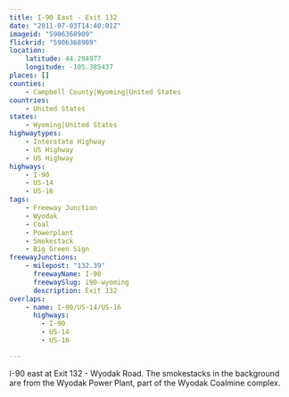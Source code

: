 ```yaml
---
title: I-90 East - Exit 132
date: "2011-07-03T14:40:01Z"
imageid: "5906368909"
flickrid: "5906368909"
location:
    latitude: 44.294977
    longitude: -105.385437
places: []
counties:
    - Campbell County|Wyoming|United States
countries:
    - United States
states:
    - Wyoming|United States
highwaytypes:
    - Interstate Highway
    - US Highway
    - US Highway
highways:
    - I-90
    - US-14
    - US-16
tags:
    - Freeway Junction
    - Wyodak
    - Coal
    - Powerplant
    - Smokestack
    - Big Green Sign
freewayJunctions:
    - milepost: "132.39"
      freewayName: I-90
      freewaySlug: i90-wyoming
      description: Exit 132
overlaps:
    - name: I-90/US-14/US-16
      highways:
        - I-90
        - US-14
        - US-16

---
```

I-90 east at Exit 132 - Wyodak Road.  The smokestacks in the background are from the Wyodak Power Plant, part of the Wyodak Coalmine complex.